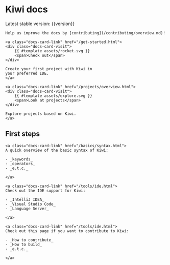 <div class="wide-page"></div>
<div class="docs-content-wrapper">

# Kiwi docs

Latest stable version: {{version}}

```admonish info
Help us improve the docs by [contributing](/contributing/overview.md)!
```

<div class="docs-card-container">

```admonish quote title="Get started with Kiwi" class="docs-card"
<a class="docs-card-link" href="/get-started.html">
<div class="docs-card-visit">
    {{ #template assets/rocket.svg }}
    <span>Check out</span>
</div>

Create your first project with Kiwi in
your preferred IDE.
</a>
```

```admonish quote title="Projects based on Kiwi" class="docs-card"
<a class="docs-card-link" href="/projects/overview.html">
<div class="docs-card-visit">
    {{ #template assets/explore.svg }}
    <span>Look at projects</span>
</div>

Explore projects based on Kiwi.
</a>
```

</div>

## First steps

<div class="docs-card-container">

```admonish quote title="Basic syntax" class="docs-card"
<a class="docs-card-link" href="/basics/syntax.html">
A quick overview of the basic syntax of Kiwi:

- _keywords_
- _operators_
- _e.t.c._

</a>
```

```admonish quote title="IDE support" class="docs-card"
<a class="docs-card-link" href="/tools/ide.html">
Check out the IDE support for Kiwi:

- _IntelliJ IDEA_
- _Visual Studio Code_
- _Language Server_

</a>
```

```admonish quote title="Contributing" class="docs-card"
<a class="docs-card-link" href="/tools/ide.html">
Check out this page if you want to contribute to Kiwi:

- _How to contribute_
- _How to build_
- _e.t.c._

</a>
```

</div>
</div>